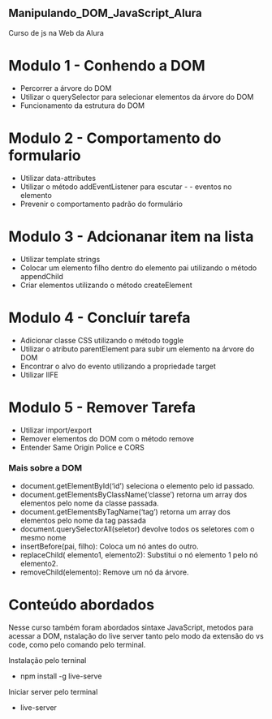 ## Manipulando_DOM_JavaScript_Alura
 Curso de js na Web da Alura

# Modulo 1 - Conhendo a DOM
- Percorrer a árvore do DOM
- Utilizar o querySelector para selecionar elementos da árvore do DOM
- Funcionamento da estrutura do DOM

# Modulo 2 - Comportamento do formulario
- Utilizar data-attributes
- Utilizar o método addEventListener para escutar - - eventos no elemento
- Prevenir o comportamento padrão do formulário

# Modulo 3 - Adcionanar item  na lista
- Utilizar template strings
- Colocar um elemento filho dentro do elemento pai utilizando o método appendChild
- Criar elementos utilizando o método createElement

# Modulo 4 - Concluír tarefa
- Adicionar classe CSS utilizando o método toggle
- Utilizar o atributo parentElement para subir um elemento na árvore do DOM
- Encontrar o alvo do evento utilizando a propriedade target
- Utilizar IIFE


# Modulo 5 - Remover Tarefa
- Utilizar import/export
- Remover elementos do DOM com o método remove
- Entender Same Origin Police e CORS


### Mais sobre a DOM
- document.getElementById(‘id’) seleciona o elemento pelo id passado.
- document.getElementsByClassName(‘classe’) retorna um array dos elementos pelo nome da classe passada.
- document.getElementsByTagName(‘tag’) retorna um array dos elementos pelo nome da tag passada
- document.querySelectorAll(seletor) devolve todos os seletores com o mesmo nome
- insertBefore(pai, filho): Coloca um nó antes do outro.
- replaceChild( elemento1, elemento2): Substitui o nó elemento 1 pelo nó elemento2.
- removeChild(elemento): Remove um nó da árvore.


# Conteúdo abordados

Nesse curso também foram abordados sintaxe JavaScript, metodos para acessar a DOM, nstalação do live server tanto pelo modo da extensão do vs code, como pelo comando pelo terminal.


Instalação pelo terninal
 - npm install -g live-serve

Iniciar server pelo terminal
- live-server
